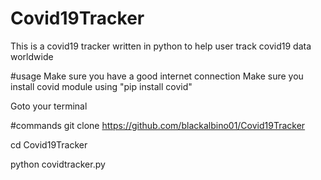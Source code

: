 # Covid19Tracker
This is a covid19 tracker written in python to help user track covid19 data worldwide

#usage
Make sure you have a good internet connection
Make sure you install covid module using "pip install covid"

Goto your terminal


#commands
git clone https://github.com/blackalbino01/Covid19Tracker

cd Covid19Tracker

python covidtracker.py
